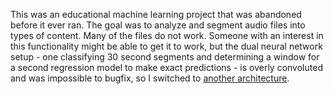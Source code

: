 This was an educational machine learning project that was abandoned before it ever ran. The goal was to analyze and segment audio files into types of content. Many of the files do not work. Someone with an interest in this functionality might be able to get it to work, but the dual neural network setup - one classifying 30 second segments and determining a window for a second regression model to make exact predictions - is overly convoluted and was impossible to bugfix, so I switched to [another architecture](https://github.com/Taylor-eOS/transformer-classifier).
